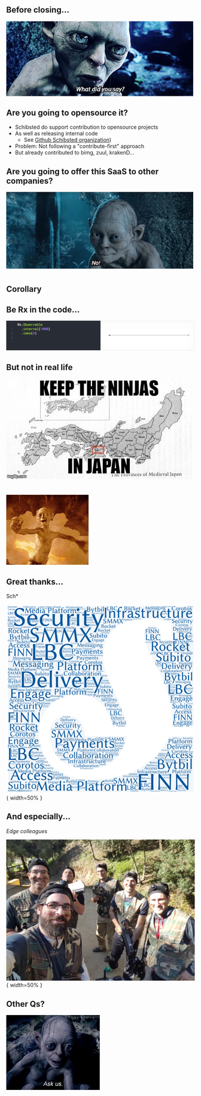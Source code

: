 # 

## Before closing...
![](whatDidYouSay.gif)

## Are you going to opensource it?

* Schibsted do support contribution to opensource projects
* As well as releasing internal code
    * See [Github Schibsted organization](https://github.com/schibsted))
* Problem: Not following a "contribute-first" approach
* But already contributed to bimg, zuul, krakenD...
 
## Are you going to offer this SaaS to other companies?

![](no.gif)


#

## Corollary

## Be Rx in the code...

![](rxCode.gif)

## But not in real life

![](ninjasJapan.jpg)

#

## 
![](golumending.gif)

## Great thanks...
Sch*

![](schCollab.png){ width=50% }

## And especially...
*Edge colleagues*

![](edgeColleagues.jpg){ width=50% }

## Other Qs?

![](askUs.gif)

